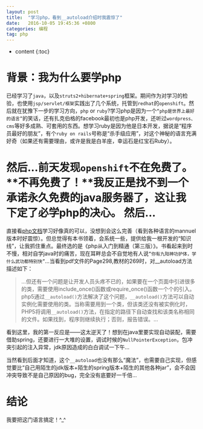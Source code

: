```yaml
---
layout: post
title:  "学习php，看到__autoload介绍时我震惊了"
date:   2016-10-05 19:45:36 +0800 
categories: 编程
tag: php
---
```


* content
{:toc}



背景：我为什么要学php
========  

已经学习了`java`，以及`struts2+hibernate+spring`框架。期间作为对学习的检验，也使用`jsp/servlet/框架`实践出了几个系统，托管到`redhat`的`openshift`。然后就在犹豫下一步的学习方向，`php` or `ruby`?学习php是因为一个`“php是世界上最好的语言”`的笑话，还有扎克伯格的facebook最初也是php开发，还听过`wordpress、cms`等好多成熟、可套用的东西。想学习ruby是因为他是日本开发，据说是“程序员最好的朋友”，有个`ruby on rails`号称是“杀手级应用”，对这个神秘的语言充满好奇（如果还有需要理由，或许是我是白羊座，幸运石是红宝石Ruby）。

然后...前天发现`openshift`不在免费了。**不再免费了！**我反正是找不到一个承诺永久免费的java服务器了，这让我下定了必学php的决心。
然后...  
======  

直接看[php文档](http://php.net/docs.php)学习好像真的可以，没想到会这么完善（看到各种语言的mannuel版本时好震惊）。但总觉得有本书领着，会系统一些，提供给我一根开发的“知识线”，让我抓住重点。最终选的是《php从入门到精通（第三版）》。书看起来到时不慢，相对自学java时的痛苦，现在耳畔总会不自觉地有人说`“你有九阳神功护体，学什么武功都特别快”`...当看到pdf文件的Page298,教材的269时，对__autoload方法描述如下：  

> ...但还有一个问题是让开发人员头疼不已的，如果要在一个页面中引进很多的类，需要使用include_once()函数或require_once()函数一个个的引入。
> php5通过`__autoload()`方法解决了这个问题，`__autoload()`方法可以自动实例化需要使用的类。当称需要用到一个类，但该类还没有被实例化时，PHP5将调用`__autoload()`方法，在指定的路径下自动查找和该类名称相同的文件。如果找到，程序则继续执行；否则，报告错误。...
  

看到这里，我的第一反应是——这太逆天了！想到在java里要实现自动装配，需要借助spring，还要进行一大堆的设置，调试时候的`NullPointerException`，包冲突引起的注入异常，jdk原因造成的白白调试一下午...  

当然看到后面才知道，这个`__autoload`也没有那么“魔法”，也需要自己实现，但感觉要比“自己用陌生的jdk版本+陌生的spring版本+陌生的其他各种jar”，会不会因冲突导致不是自己原因的bug，完全没有底要好一千倍...  

结论  
========
我要把这门语言搞定！^_^
